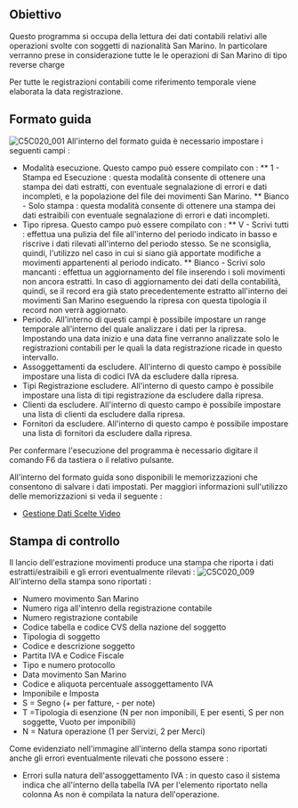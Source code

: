 ## Obiettivo

Questo programma si occupa della lettura dei dati contabili relativi alle operazioni svolte con soggetti di nazionalità San Marino.
In particolare verranno prese in considerazione tutte le le operazioni di San Marino di tipo reverse
charge

Per tutte le registrazioni contabili come riferimento temporale viene elaborata la data registrazione.

## Formato guida

![C5C020_001](http://localhost:3000/immagini/MBDOC_OGG-P_C5MS00A/C5C020_001.png)
All'interno del formato guida è necessario impostare i seguenti campi : 
 * Modalità esecuzione. Questo campo può essere compilato con : 
 ** 1 - Stampa ed Esecuzione :  questa modalità consente di ottenere una stampa dei dati estratti, con eventuale segnalazione di errori e dati incompleti, e la popolazione del file dei movimenti San Marino.
 ** Bianco - Solo stampa :  questa modalità consente di ottenere una stampa dei dati estraibili con eventuale segnalazione di errori e dati incompleti.
 * Tipo ripresa. Questo campo può essere compilato con : 
 ** V - Scrivi tutti :  effettua una pulizia del file all'interno del periodo indicato in basso e riscrive i dati rilevati all'interno del periodo stesso. Se ne sconsiglia, quindi, l'utilizzo nel caso in cui si siano già apportate modifiche a movimenti appartenenti al periodo indicato.
 ** Bianco - Scrivi solo mancanti :  effettua un aggiornamento del file inserendo i soli movimenti non ancora estratti. In caso di aggiornamento dei dati della contabilità, quindi, se il record era già stato precedentemente estratto all'interno dei movimenti San Marino eseguendo la ripresa con questa tipologia il record non verrà aggiornato.
 * Periodo. All'interno di questi campi è possibile impostare un range temporale all'interno del quale analizzare i dati per la ripresa. Impostando una data inizio e una data fine verranno analizzate solo le registrazioni contabili per le quali la data registrazione ricade in questo intervallo.
 * Assoggettamenti da escludere. All'interno di questo campo è possibile impostare una lista di codici IVA da escludere dalla ripresa.
 * Tipi Registrazione escludere. All'interno di questo campo è possibile impostare una lista di tipi registrazione da escludere dalla ripresa.
 * Clienti da escludere. All'interno di questo campo è possibile impostare una lista di clienti da escludere dalla ripresa.
 * Fornitori da escludere. All'interno di questo campo è possibile impostare una lista di fornitori da escludere dalla ripresa.

Per confermare l'esecuzione del programma è necessario digitare il comando F6 da tastiera o il relativo pulsante.

All'interno del formato guida sono disponibili le memorizzazioni che consentono di salvare i dati impostati. Per maggiori informazioni sull'utilizzo delle memorizzazioni si veda il seguente : 

- [Gestione Dati Scelte Video](Sorgenti/OJ/PGM/B£MDV0)

## Stampa di controllo

Il lancio dell'estrazione movimenti produce una stampa che riporta i dati estratti/estraibili e gli errori eventualmente rilevati : 
![C5C020_009](http://localhost:3000/immagini/MBDOC_OGG-P_C5MS00A/C5C020_009.png)
All'interno della stampa sono riportati : 
 * Numero movimento San Marino
 * Numero riga all'intenro della registrazione contabile
 * Numero registrazione contabile
 * Codice tabella e codice CVS della nazione del soggetto
 * Tipologia di soggetto
 * Codice e descrizione soggetto
 * Partita IVA e Codice Fiscale
 * Tipo e numero protocollo
 * Data movimento San Marino
 * Codice e aliquota percentuale assoggettamento IVA
 * Imponibile e Imposta
 * S = Segno (+ per fatture, - per note)
 * T =Tipologia di esenzione (N per non imponibili, E per esenti, S per non soggette, Vuoto per imponibili)
 * N = Natura operazione (1 per Servizi, 2 per Merci)

Come evidenziato  nell'immagine all'interno della stampa sono riportati anche gli errori eventualmente rilevati che possono essere : 
 * Errori sulla natura dell'assoggettamento IVA :  in questo caso il sistema indica che all'interno della tabella IVA per l'elemento riportato nella colonna As non è compilata la natura dell'operazione.


